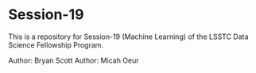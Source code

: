 # Session-19
This is a repository for Session-19 (Machine Learning) of the LSSTC Data Science Fellowship Program. 

Author: Bryan Scott
Author: Micah Oeur

